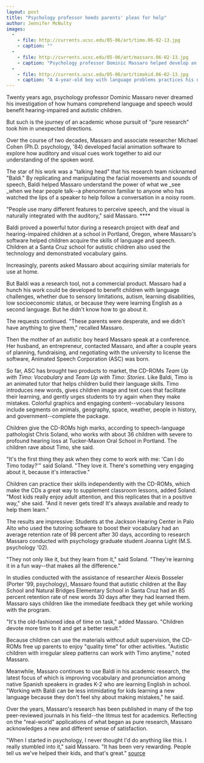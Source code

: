 ```yaml
---
layout: post
title: "Psychology professor heeds parents' pleas for help"
author: Jennifer McNulty
images:
  -
    - file: http://currents.ucsc.edu/05-06/art/timo.06-02-13.jpg
    - caption: ""
  -
    - file: http://currents.ucsc.edu/05-06/art/massaro.06-02-13.jpg
    - caption: "Psychology professor Dominic Massaro helped develop an interactive software, below, that assists children with language challenges. Photo: Jennifer McNulty"
  -
    - file: http://currents.ucsc.edu/05-06/art/timokid.06-02-13.jpg
    - caption: "A 4-year-old boy with language problems practices his narrative and comprehension skills with Timo Stories."
---
```


Twenty years ago, psychology professor Dominic Massaro never dreamed his investigation of how humans comprehend language and speech would benefit hearing-impaired and autistic children.

But such is the journey of an academic whose pursuit of "pure research" took him in unexpected directions.

Over the course of two decades, Massaro and associate researcher Michael Cohen (Ph.D. psychology, '84) developed facial animation software to explore how auditory and visual cues work together to aid our understanding of the spoken word.

The star of his work was a "talking head" that his research team nicknamed "Baldi." By replicating and manipulating the facial movements and sounds of speech, Baldi helped Massaro understand the power of what we _see _when we hear people talk--a phenomenon familiar to anyone who has watched the lips of a speaker to help follow a conversation in a noisy room.

"People use many different features to perceive speech, and the visual is naturally integrated with the auditory," said Massaro. ****

Baldi proved a powerful tutor during a research project with deaf and hearing-impaired children at a school in Portland, Oregon, where Massaro's software helped children acquire the skills of language and speech. Children at a Santa Cruz school for autistic children also used the technology and demonstrated vocabulary gains.

Increasingly, parents asked Massaro about acquiring similar materials for use at home.

But Baldi was a research tool, not a commercial product. Massaro had a hunch his work could be developed to benefit children with language challenges, whether due to sensory limitations, autism, learning disabilities, low socioeconomic status, or because they were learning English as a second language. But he didn't know how to go about it.

The requests continued. "These parents were desperate, and we didn't have anything to give them," recalled Massaro.

Then the mother of an autistic boy heard Massaro speak at a conference. Her husband, an entrepreneur, contacted Massaro, and after a couple years of planning, fundraising, and negotiating with the university to license the software, Animated Speech Corporation (ASC) was born.

So far, ASC has brought two products to market, the CD-ROMs _Team Up with Timo: Vocabulary_ and _Team Up with Timo: Stories_. Like Baldi, Timo is an animated tutor that helps children build their language skills. Timo introduces new words, gives children image and text cues that facilitate their learning, and gently urges students to try again when they make mistakes. Colorful graphics and engaging content--vocabulary lessons include segments on animals, geography, space, weather, people in history, and government--complete the package.

Children give the CD-ROMs high marks, according to speech-language pathologist Chris Soland, who works with about 36 children with severe to profound hearing loss at Tucker-Maxon Oral School in Portland. The children rave about Timo, she said.

"It's the first thing they ask when they come to work with me: 'Can I do Timo today?'" said Soland. "They love it. There's something very engaging about it, because it's interactive."

Children can practice their skills independently with the CD-ROMs, which make the CDs a great way to supplement classroom lessons, added Soland. "Most kids really enjoy adult attention, and this replicates that in a positive way," she said. "And it never gets tired! It's always available and ready to help them learn."

The results are impressive: Students at the Jackson Hearing Center in Palo Alto who used the tutoring software to boost their vocabulary had an average retention rate of 98 percent after 30 days, according to research Massaro conducted with psychology graduate student Joanna Light (M.S. psychology '02).

"They not only like it, but they learn from it," said Soland. "They're learning it in a fun way--that makes all the difference."

In studies conducted with the assistance of researcher Alexis Bosseler (Porter '99, psychology), Massaro found that autistic children at the Bay School and Natural Bridges Elementary School in Santa Cruz had an 85 percent retention rate of new words 30 days after they had learned them. Massaro says children like the immediate feedback they get while working with the program.

"It's the old-fashioned idea of time on task," added Massaro. "Children devote more time to it and get a better result."

Because children can use the materials without adult supervision, the CD-ROMs free up parents to enjoy "quality time" for other activities. "Autistic children with irregular sleep patterns can work with Timo anytime," noted Massaro.

Meanwhile, Massaro continues to use Baldi in his academic research, the latest focus of which is improving vocabulary and pronunciation among native Spanish speakers in grades K-2 who are learning English in school. "Working with Baldi can be less intimidating for kids learning a new language because they don't feel shy about making mistakes," he said.

Over the years, Massaro's research has been published in many of the top peer-reviewed journals in his field--the litmus test for academics. Reflecting on the "real-world" applications of what began as pure research, Massaro acknowledges a new and different sense of satisfaction.

"When I started in psychology, I never thought I'd do anything like this. I really stumbled into it," said Massaro. "It has been very rewarding. People tell us we've helped their kids, and that's great."
[source](http://www1.ucsc.edu/currents/05-06/02-13/animation.asp "Permalink to animation")
